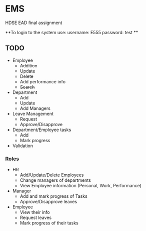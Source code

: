 # EMS
HDSE EAD final assignment

**To login to the system use: username: E555 password: test **

## TODO
* Employee
    * ~~Addition~~
    * Update
    * Delete
    * Add performance info
    * ~~Search~~
* Department
    * Add
    * Update
    * Add Managers
* Leave Management
    * Request
    * Approve/Disapprove
* Department/Employee tasks
    * Add
    * Mark progress
* Validation
    
### Roles
* HR
    * Add/Update/Delete Employees
    * Change managers of departments
    * View Employee information (Personal, Work, Performance)
* Manager
    * Add and mark progress of Tasks
    * Approve/Disapprove leaves
* Employee
    * View their info
    * Request leaves
    * Mark progress of their tasks

